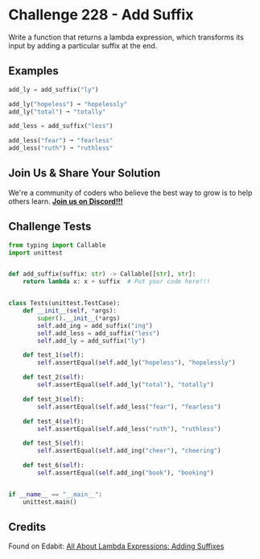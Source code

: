 # Challenge 228 - Add Suffix

Write a function that returns a lambda expression, which transforms its input by adding a particular suffix at the end.

## Examples
```python
add_ly = add_suffix("ly")

add_ly("hopeless") ➞ "hopelessly"
add_ly("total") ➞ "totally"

add_less = add_suffix("less")

add_less("fear") ➞ "fearless"
add_less("ruth") ➞ "ruthless"
```
## Join Us & Share Your Solution

We're a community of coders who believe the best way to grow is to help others learn. **[Join us on Discord!!!](https://discord.gg/sfHykntuGy)**

## Challenge Tests
```python
from typing import Callable
import unittest


def add_suffix(suffix: str) -> Callable[[str], str]:
    return lambda x: x + suffix  # Put your code here!!!


class Tests(unittest.TestCase):
    def __init__(self, *args):
        super().__init__(*args)
        self.add_ing = add_suffix("ing")
        self.add_less = add_suffix("less")
        self.add_ly = add_suffix("ly")

    def test_1(self):
        self.assertEqual(self.add_ly("hopeless"), "hopelessly")

    def test_2(self):
        self.assertEqual(self.add_ly("total"), "totally")

    def test_3(self):
        self.assertEqual(self.add_less("fear"), "fearless")

    def test_4(self):
        self.assertEqual(self.add_less("ruth"), "ruthless")

    def test_5(self):
        self.assertEqual(self.add_ing("cheer"), "cheering")

    def test_6(self):
        self.assertEqual(self.add_ing("book"), "booking")


if __name__ == "__main__":
    unittest.main()
```
## Credits

Found on Edabit: [All About Lambda Expressions: Adding Suffixes](https://edabit.com/challenge/nn7JKRBfq8iDcX8ZB)
